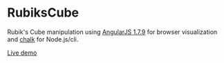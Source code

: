 # RubiksCube

Rubik's Cube manipulation using [AngularJS 1.7.9](https://angularjs.org) for browser visualization and [chalk](https://github.com/chalk/chalk) for Node.js/cli.

[Live demo](https://tiagojustino.github.io/RubiksCube/index.html)
